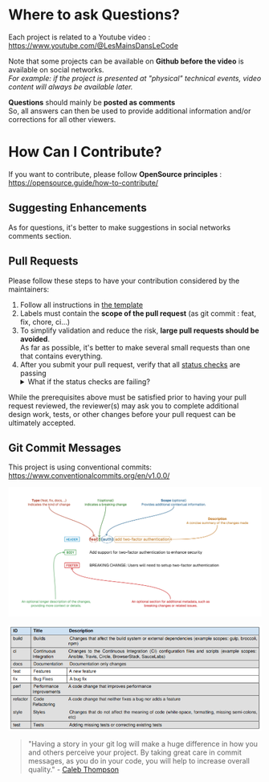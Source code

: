 # Where to ask Questions?

Each project is related to a Youtube video : https://www.youtube.com/@LesMainsDansLeCode

Note that some projects can be available on **Github before the video** is available on social networks. \
_For example: if the project is presented at "physical" technical events, video content will always be available later._

**Questions** should mainly be **posted as comments** \
So, all answers can then be used to provide additional information and/or corrections for all other viewers.

# How Can I Contribute?
If you want to contribute, please follow **OpenSource principles** :\
https://opensource.guide/how-to-contribute/

## Suggesting Enhancements
As for questions, it's better to make suggestions in social networks comments section.

## Pull Requests

Please follow these steps to have your contribution considered by the maintainers:

1. Follow all instructions in [the template](.github/PULL_REQUEST_TEMPLATE.md)
2. Labels must contain the **scope of the pull request** (as git commit : feat, fix, chore, ci...)
3. To simplify validation and reduce the risk, **large pull requests should be avoided**. \
As far as possible, it's better to make several small requests than one that contains everything.
4. After you submit your pull request, verify that all [status checks](https://help.github.com/articles/about-status-checks/) are passing <details><summary>What if the status checks are failing?</summary>If a status check is failing, and you believe that the failure is unrelated to your change, please leave a comment on the pull request explaining why you believe the failure is unrelated. A maintainer will re-run the status check for you. If we conclude that the failure was a false positive, then we will open an issue to track that problem with our status check suite.</details>

While the prerequisites above must be satisfied prior to having your pull request reviewed, the reviewer(s) may ask you to complete additional design work, tests, or other changes before your pull request can be ultimately accepted.

## Git Commit Messages

This project is using conventional commits: https://www.conventionalcommits.org/en/v1.0.0/

![conventional_commits.png](docs/conventional_commits.png)

![conventional_commits_table.png](docs/conventional_commits_table.png)

> "Having a story in your git log will make a huge difference in how you and others perceive your project. By taking great care in commit messages, as you do in your code, you will help to increase overall quality." - [Caleb Thompson](https://robots.thoughtbot.com/5-useful-tips-for-a-better-commit-message)
